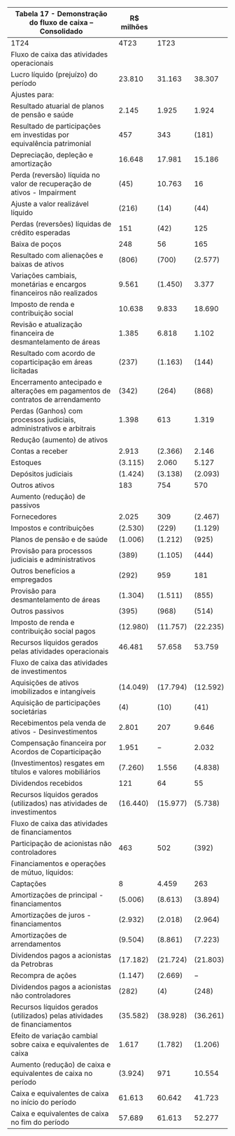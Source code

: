 |Tabela 17 - Demonstração do fluxo de caixa – Consolidado|R$ milhões| | |
|---|---|---|---|
|1T24|4T23|1T23| |
|Fluxo de caixa das atividades operacionais| | | |
|Lucro líquido (prejuízo) do período|23.810|31.163|38.307|
|Ajustes para:| | | |
|Resultado atuarial de planos de pensão e saúde|2.145|1.925|1.924|
|Resultado de participações em investidas por equivalência patrimonial|457|343|(181)|
|Depreciação, depleção e amortização|16.648|17.981|15.186|
|Perda (reversão) líquida no valor de recuperação de ativos - Impairment|(45)|10.763|16|
|Ajuste a valor realizável líquido|(216)|(14)|(44)|
|Perdas (reversões) líquidas de crédito esperadas|151|(42)|125|
|Baixa de poços|248|56|165|
|Resultado com alienações e baixas de ativos|(806)|(700)|(2.577)|
|Variações cambiais, monetárias e encargos financeiros não realizados|9.561|(1.450)|3.377|
|Imposto de renda e contribuição social|10.638|9.833|18.690|
|Revisão e atualização financeira de desmantelamento de áreas|1.385|6.818|1.102|
|Resultado com acordo de coparticipação em áreas licitadas|(237)|(1.163)|(144)|
|Encerramento antecipado e alterações em pagamentos de contratos de arrendamento|(342)|(264)|(868)|
|Perdas (Ganhos) com processos judiciais, administrativos e arbitrais|1.398|613|1.319|
|Redução (aumento) de ativos| | | |
|Contas a receber|2.913|(2.366)|2.146|
|Estoques|(3.115)|2.060|5.127|
|Depósitos judiciais|(1.424)|(3.138)|(2.093)|
|Outros ativos|183|754|570|
|Aumento (redução) de passivos| | | |
|Fornecedores|2.025|309|(2.467)|
|Impostos e contribuições|(2.530)|(229)|(1.129)|
|Planos de pensão e de saúde|(1.006)|(1.212)|(925)|
|Provisão para processos judiciais e administrativos|(389)|(1.105)|(444)|
|Outros benefícios a empregados|(292)|959|181|
|Provisão para desmantelamento de áreas|(1.304)|(1.511)|(855)|
|Outros passivos|(395)|(968)|(514)|
|Imposto de renda e contribuição social pagos|(12.980)|(11.757)|(22.235)|
|Recursos líquidos gerados pelas atividades operacionais|46.481|57.658|53.759|
|Fluxo de caixa das atividades de investimentos| | | |
|Aquisições de ativos imobilizados e intangíveis|(14.049)|(17.794)|(12.592)|
|Aquisição de participações societárias|(4)|(10)|(41)|
|Recebimentos pela venda de ativos - Desinvestimentos|2.801|207|9.646|
|Compensação financeira por Acordos de Coparticipação|1.951|−|2.032|
|(Investimentos) resgates em títulos e valores mobiliários|(7.260)|1.556|(4.838)|
|Dividendos recebidos|121|64|55|
|Recursos líquidos gerados (utilizados) nas atividades de investimentos|(16.440)|(15.977)|(5.738)|
|Fluxo de caixa das atividades de financiamentos| | | |
|Participação de acionistas não controladores|463|502|(392)|
|Financiamentos e operações de mútuo, líquidos:| | | |
|Captações|8|4.459|263|
|Amortizações de principal - financiamentos|(5.006)|(8.613)|(3.894)|
|Amortizações de juros - financiamentos|(2.932)|(2.018)|(2.964)|
|Amortizações de arrendamentos|(9.504)|(8.861)|(7.223)|
|Dividendos pagos a acionistas da Petrobras|(17.182)|(21.724)|(21.803)|
|Recompra de ações|(1.147)|(2.669)|−|
|Dividendos pagos a acionistas não controladores|(282)|(4)|(248)|
|Recursos líquidos gerados (utilizados) pelas atividades de financiamentos|(35.582)|(38.928)|(36.261)|
|Efeito de variação cambial sobre caixa e equivalentes de caixa|1.617|(1.782)|(1.206)|
|Aumento (redução) de caixa e equivalentes de caixa no período|(3.924)|971|10.554|
|Caixa e equivalentes de caixa no início do período|61.613|60.642|41.723|
|Caixa e equivalentes de caixa no fim do período|57.689|61.613|52.277|